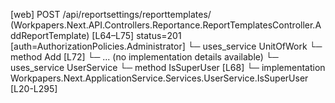 [web] POST /api/reportsettings/reporttemplates/  (Workpapers.Next.API.Controllers.Reportance.ReportTemplatesController.AddReportTemplate)  [L64–L75] status=201 [auth=AuthorizationPolicies.Administrator]
  └─ uses_service UnitOfWork
    └─ method Add [L72]
      └─ ... (no implementation details available)
  └─ uses_service UserService
    └─ method IsSuperUser [L68]
      └─ implementation Workpapers.Next.ApplicationService.Services.UserService.IsSuperUser [L20-L295]

